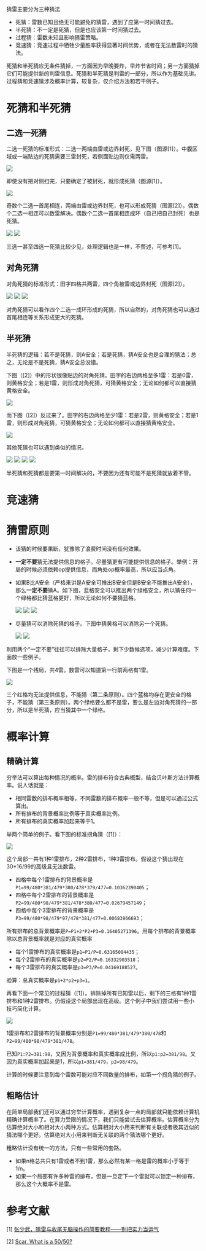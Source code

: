 猜雷主要分为三种猜法
- 死猜：雷数已知且绝无可能避免的猜雷，遇到了应第一时间猜过去。
- 半死猜：不一定是死猜，但是也应该第一时间猜过去。
- 过程猜：雷数未知且影响猜雷策略。
- 竞速猜：竞速过程中牺牲少量胜率获得显著时间优势，或者在无法数雷时的猜法。

死猜和半死猜应无条件猜掉，一方面因为早晚要炸，早炸节省时间；另一方面猜掉它们可能提供新的判雷信息。死猜和半死猜是判雷的一部分，所以作为基础先讲。过程猜和竞速猜涉及概率计算，较复杂，仅介绍方法和若干例子。

# 死猜和半死猜

## 二选一死猜

二选一死猜的标准形式：二选一两端由雷或边界封死，见下图（图源[1]）。中腹区域或一端贴边的死猜需要三雷封死，若侧面贴边则仅需两雷。

![](https://github.com/putianyi889/Minesweeper-makes-me-happy/raw/main/wiki/images/guessing-zsw/1.png)

即使没有把对侧扫完，只要确定了被封死，就形成死猜（图源[1]）。

![](https://github.com/putianyi889/Minesweeper-makes-me-happy/raw/main/wiki/images/guessing-zsw/3.png)

奇数个二选一首尾相连，两端由雷或边界封死，也可以形成死猜（图源[2]）。偶数个二选一相连可以数雷解决。偶数个二选一首尾相连成环（自己把自己封死）也是死猜。

![](https://github.com/putianyi889/Minesweeper-makes-me-happy/raw/main/wiki/images/what-is-a-50-50/P1%20Extended%20explained.png)
![](https://github.com/putianyi889/Minesweeper-makes-me-happy/raw/main/wiki/images/what-is-a-50-50/6%20cell%202.png)

三选一甚至四选一死猜比较少见，处理逻辑也是一样，不赘述，可参考[1]。

## 对角死猜
对角死猜的标准形式：田字四格共两雷，四个角被雷或边界封死（图源[2]）。

![](https://github.com/putianyi889/Minesweeper-makes-me-happy/raw/main/wiki/images/what-is-a-50-50/P2%20Full.png)
![](https://github.com/putianyi889/Minesweeper-makes-me-happy/raw/main/wiki/images/what-is-a-50-50/P2%20Wall.png)
![](https://github.com/putianyi889/Minesweeper-makes-me-happy/raw/main/wiki/images/what-is-a-50-50/P2%20Corner.png)

对角死猜可以看作四个二选一成环形成的死猜，所以自然的，对角死猜也可以通过首尾相连等关系形成更大的死猜。

## 半死猜
半死猜的逻辑：若不是死猜，则A安全；若是死猜，猜A安全也是合理的猜法；总之，无论是不是死猜，猜A安全总没错。

下图（[2]）中的形状很像贴边的对角死猜。田字的右边两格至多1雷：若是0雷，则黄格安全；若是1雷，则形成对角死猜，可猜黄格安全；无论如何都可以直接猜黄格安全。

![](https://github.com/putianyi889/Minesweeper-makes-me-happy/raw/main/wiki/images/what-is-a-50-50/Pseudo%205050%201-3.png)

而下图（[2]）反过来了。田字的右边两格至少1雷：若是2雷，则黄格安全；若是1雷，则形成对角死猜，可猜黄格安全；无论如何都可以直接猜黄格安全。

![](https://github.com/putianyi889/Minesweeper-makes-me-happy/raw/main/wiki/images/what-is-a-50-50/Pseudo%205050%203.png)

其他死猜也可以遇到类似的情况。

![](https://github.com/putianyi889/Minesweeper-makes-me-happy/raw/main/wiki/images/guessing/1.png)
![](https://github.com/putianyi889/Minesweeper-makes-me-happy/raw/main/wiki/images/guessing/2.png)
![](https://github.com/putianyi889/Minesweeper-makes-me-happy/raw/main/wiki/images/guessing/3.png)
![](https://github.com/putianyi889/Minesweeper-makes-me-happy/raw/main/wiki/images/guessing/7.png)

半死猜和死猜都是要第一时间解决的，不要因为还有可能不是死猜就放着不管。

# 竞速猜

# 猜雷原则
- 该猜的时候要果断，犹豫除了浪费时间没有任何效果。
- **一定不要**猜无法提供信息的格子。尽量猜更有可能提供信息的格子。举例：开局的时候必须依赖op提供信息，而角处op概率最高，所以应当点角。
- 如果B比A安全（严格来讲是A安全可推出B安全但是B安全不能推出A安全），那么**一定不要**猜A。如下图，蓝格安全可以推出两个绿格安全，所以猜任何一个绿格都比猜蓝格更好，所以无论如何不要猜蓝格。

  ![](https://github.com/putianyi889/Minesweeper-makes-me-happy/raw/main/wiki/images/guessing/4.png)
  ![](https://github.com/putianyi889/Minesweeper-makes-me-happy/raw/main/wiki/images/guessing/5.png)
  ![](https://github.com/putianyi889/Minesweeper-makes-me-happy/raw/main/wiki/images/guessing/6.png)
- 尽量猜可以消除死猜的格子。下图中猜黄格可以消除另一个死猜。

  ![](https://github.com/putianyi889/Minesweeper-makes-me-happy/raw/main/wiki/images/what-is-a-50-50/Order%20Important%202.PNG)
  ![](https://github.com/putianyi889/Minesweeper-makes-me-happy/raw/main/wiki/images/what-is-a-50-50/Linked%205050%204.png)

利用两个“一定不要”往往可以排除大量格子，剩下少数候选项，减少计算难度。下面放一些例子。

下图是一个残局，共4雷。数雷可以知道第一行前两格有1雷。

![](https://github.com/putianyi889/Minesweeper-makes-me-happy/raw/main/wiki/images/guessing/8.png)

三个红格均无法提供信息，不能猜（第二条原则）。四个蓝格均存在更安全的格子，不能猜（第三条原则）。两个绿格要么都不是雷，要么是左边对角死猜的一部分，所以是半死猜，应当猜其中一个绿格。

# 概率计算

## 精确计算
穷举法可以算出每种情况的概率。雷的排布符合古典概型，结合贝叶斯方法计算概率。说人话就是：
- 相同雷数的排布概率相等，不同雷数的排布概率一般不等，但是可以通过公式算出。
- 所有排布的背景概率比例等于真实概率比例。
- 所有排布的真实概率加起来等于1。

举两个简单的例子。看下图的标准拐角猜（[1]）：

![](https://github.com/putianyi889/Minesweeper-makes-me-happy/raw/main/wiki/images/guessing-zsw/12.png)

这个局部一共有1种1雷排布，2种2雷排布，1种3雷排布。假设这个猜出现在30\*16/99的高级且无法数雷。
- 四格中每个1雷排布的背景概率是`P1=99/480*381/479*380/478*379/477=0.10362390405`；
- 四格中每个2雷排布的背景概率是`P2=99/480*98/479*381/478*380/477=0.02679457149`；
- 四格中每个3雷排布的背景概率是`P3=99/480*98/479*97/478*381/477=0.00683966693`；

所有排布的总背景概率是`P=P1+2*P2+P3=0.16405271396`。用每个排布的背景概率除以总背景概率就是对应的真实概率
- 每个1雷排布的真实概率是`p1=P1/P=0.63165004435`；
- 每个2雷排布的真实概率是`p2=P2/P=0.16332903518`；
- 每个3雷排布的真实概率是`p3=P3/P=0.04169188527`。

验算：总真实概率是`p1+2*p2+p3=1`。

再看下面一个常见的过程猜（[1]）。排除掉所有已知雷以后，剩下的三格有1种1雷排布和1种2雷排布。仍假设这个局部出现在高级。这个例子中我们尝试用一些小技巧简化计算。

![](https://github.com/putianyi889/Minesweeper-makes-me-happy/raw/main/wiki/images/guessing-zsw/22.png)

1雷排布和2雷排布的背景概率分别是`P1=99/480*381/479*380/478`和`P2=99/480*98/479*381/478`。

已知`P1:P2=381:98`，又因为背景概率和真实概率成比例，所以`p1:p2=381/98`。又因为真实概率加起来是1，所以`p1=381/479`，`p2=98/479`。

计算的时候要注意到每个雷数可能对应不同数量的排布，如第一个拐角猜的例子。

## 粗略估计

在简单局部我们还可以通过穷举计算概率，遇到复杂一点的局部就只能依赖计算机精确计算概率了。在算力受限的情况下，我们只能尝试去估算概率。估算概率分为估算绝对大小和相对大小两种方式。估算相对大小用来判断有关联或者极其近似的猜法哪个更好。估算绝对大小用来判断无关联的两个猜法哪个更好。

粗略估计没有统一的方法，只有一些常用的套路。
- 如果n格总共只有1雷或者不到1雷，那么必然有某一格是雷的概率小于等于1/n。
- 如果一个局部有许多种雷的排布，但是一旦定下一个雷就可以锁定一种排布，那么这个大概率不是雷。

# 参考文献

[1] [张少武，猜雷与收尾无脑操作的简要教程——别把实力当运气](https://github.com/putianyi889/Minesweeper-makes-me-happy/wiki/%E7%8C%9C%E9%9B%B7%E4%B8%8E%E6%94%B6%E5%B0%BE%E6%97%A0%E8%84%91%E6%93%8D%E4%BD%9C%E7%9A%84%E7%AE%80%E8%A6%81%E6%95%99%E7%A8%8B%E2%80%94%E2%80%94%E5%88%AB%E6%8A%8A%E5%AE%9E%E5%8A%9B%E5%BD%93%E8%BF%90%E6%B0%94)

[2] [Scar, What is a 50/50?](https://github.com/putianyi889/Minesweeper-makes-me-happy/wiki/%E4%BB%80%E4%B9%88%E6%98%AF%E6%AD%BB%E7%8C%9C%EF%BC%9F)
